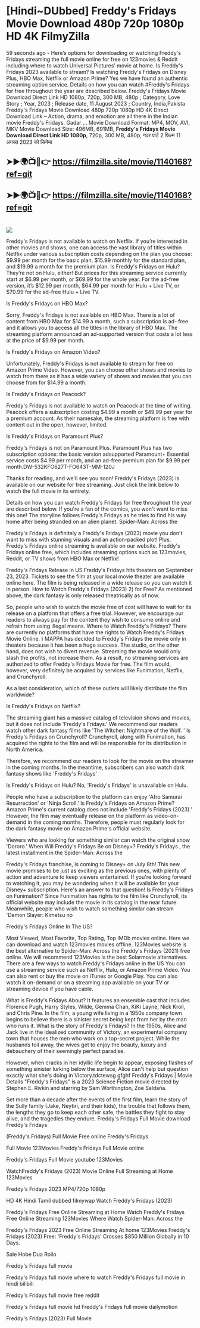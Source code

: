 # [Hindi~DUbbed] Freddy's Fridays Movie Download 480p 720p 1080p HD 4K FilmyZilla


59 seconds ago - Here’s options for downloading or watching Freddy's Fridays streaming the full movie online for free on 123movies & Reddit including where to watch Universal Pictures’ movie at home. Is Freddy's Fridays 2023 available to stream? Is watching Freddy's Fridays on Disney Plus, HBO Max, Netflix or Amazon Prime? Yes we have found an authentic streaming option service. Details on how you can watch #Freddy's Fridays for free throughout the year are described below. Freddy's Fridays Movie Download Direct Link HD 1080p, 720p, 300 MB, 480p ; Category, Love Story ; Year, 2023 ; Release date, 11 August 2023 ; Country, India,Pakista Freddy's Fridays Movie Download 480p 720p 1080p HD 4K Direct Download Link – Action, drama, and emotion are all there in the Indian movie Freddy's Fridays. Gadar ...
Movie Download Format: MP4, MOV, AVI, MKV
Movie Download Size: 496MB, 691MB, **Freddy's Fridays Movie Download Direct Link HD 1080p**, 720p, 300 MB, 480p, गदर पार्ट 2 फिल्म 11 अगस्त 2023 को सिनेमा

## ➤►🌍📺📱👉   https://filmzilla.site/movie/1140168?ref=git

## ➤►🌍📺📱👉   https://filmzilla.site/movie/1140168?ref=git

#

<img src="https://image.tmdb.org/t/p/w780//8AGwtYlvrZWEPo9zQthVd68zxNO.jpg" />

Freddy's Fridays is not available to watch on Netflix. If you’re interested in other movies and shows, one can access the vast library of titles within Netflix under various subscription costs depending on the plan you choose: $9.99 per month for the basic plan, $15.99 monthly for the standard plan, and $19.99 a month for the premium plan. Is Freddy's Fridays on Hulu? They’re not on Hulu, either! But prices for this streaming service currently start at $6.99 per month, or $69.99 for the whole year. For the ad-free version, it’s $12.99 per month, $64.99 per month for Hulu + Live TV, or $70.99 for the ad-free Hulu + Live TV.

Is Freddy's Fridays on HBO Max?

Sorry, Freddy's Fridays is not available on HBO Max. There is a lot of content from HBO Max for $14.99 a month, such a subscription is ad- free and it allows you to access all the titles in the library of HBO Max. The streaming platform announced an ad-supported version that costs a lot less at the price of $9.99 per month.

Is Freddy's Fridays on Amazon Video?

Unfortunately, Freddy's Fridays is not available to stream for free on Amazon Prime Video. However, you can choose other shows and movies to watch from there as it has a wide variety of shows and movies that you can choose from for $14.99 a month.

Is Freddy's Fridays on Peacock?

Freddy's Fridays is not available to watch on Peacock at the time of writing. Peacock offers a subscription costing $4.99 a month or $49.99 per year for a premium account. As their namesake, the streaming platform is free with content out in the open, however, limited.

Is Freddy's Fridays on Paramount Plus?

Freddy's Fridays is not on Paramount Plus. Paramount Plus has two subscription options: the basic version adsupported Paramount+ Essential service costs $4.99 per month, and an ad-free premium plan for $9.99 per month.DW-532KFO627T-FO643T-MM-120J

Thanks for reading, and we'll see you soon! Freddy's Fridays (2023) is available on our website for free streaming. Just click the link below to watch the full movie in its entirety.

Details on how you can watch Freddy's Fridays for free throughout the year are described below. If you're a fan of the comics, you won't want to miss this one! The storyline follows Freddy's Fridays as he tries to find his way home after being stranded on an alien planet. Spider-Man: Across the

Freddy's Fridays is definitely a Freddy's Fridays (2023) movie you don't want to miss with stunning visuals and an action-packed plot! Plus, Freddy's Fridays online streaming is available on our website. Freddy's Fridays online free, which includes streaming options such as 123movies, Reddit, or TV shows from HBO Max or Netflix!

Freddy's Fridays Release in US Freddy's Fridays hits theaters on September 23, 2023. Tickets to see the film at your local movie theater are available online here. The film is being released in a wide release so you can watch it in person. How to Watch Freddy's Fridays (2023) 2) for Free? As mentioned above, the dark fantasy is only released theatrically as of now.

So, people who wish to watch the movie free of cost will have to wait for its release on a platform that offers a free trial. However, we encourage our readers to always pay for the content they wish to consume online and refrain from using illegal means. Where to Watch Freddy's Fridays? There are currently no platforms that have the rights to Watch Freddy's Fridays Movie Online. ) MAPPA has decided to Freddy's Fridays the movie only in theaters because it has been a huge success. The studio, on the other hand, does not wish to divert revenue. Streaming the movie would only slash the profits, not increase them. As a result, no streaming services are authorized to offer Freddy's Fridays Movie for free. The film would, however, very definitely be acquired by services like Funimation, Netflix, and Crunchyroll.

As a last consideration, which of these outlets will likely distribute the film worldwide?

Is Freddy's Fridays on Netflix?

The streaming giant has a massive catalog of television shows and movies, but it does not include 'Freddy's Fridays.' We recommend our readers watch other dark fantasy films like 'The Witcher: Nightmare of the Wolf. ' Is Freddy's Fridays on Crunchyroll? Crunchyroll, along with Funimation, has acquired the rights to the film and will be responsible for its distribution in North America.

Therefore, we recommend our readers to look for the movie on the streamer in the coming months. In the meantime, subscribers can also watch dark fantasy shows like 'Freddy's Fridays'

Is Freddy's Fridays on Hulu? No, 'Freddy's Fridays' is unavailable on Hulu.

People who have a subscription to the platform can enjoy 'Afro Samurai Resurrection' or 'Ninja Scroll.' Is Freddy's Fridays on Amazon Prime? Amazon Prime's current catalog does not include 'Freddy's Fridays (2023).' However, the film may eventually release on the platform as video-on-demand in the coming months. Therefore, people must regularly look for the dark fantasy movie on Amazon Prime's official website.

Viewers who are looking for something similar can watch the original show 'Dororo.' When Will Freddy's Fridays Be on Disney+? Freddy's Fridays , the latest installment in the Spider-Man: Across the

Freddy's Fridays franchise, is coming to Disney+ on July 8th! This new movie promises to be just as exciting as the previous ones, with plenty of action and adventure to keep viewers entertained. If you're looking forward to watching it, you may be wondering when it will be available for your Disney+ subscription. Here's an answer to that question! Is Freddy's Fridays on Funimation? Since Funimation has rights to the film like Crunchyroll, its official website may include the movie in its catalog in the near future. Meanwhile, people who wish to watch something similar can stream 'Demon Slayer: Kimetsu no

Freddy's Fridays Online In The US?

Most Viewed, Most Favorite, Top Rating, Top IMDb movies online. Here we can download and watch 123movies movies offline. 123Movies website is the best alternative to Spider-Man: Across the Freddy's Fridays (2021) free online. We will recommend 123Movies is the best Solarmovie alternatives. There are a few ways to watch Freddy's Fridays online in the US You can use a streaming service such as Netflix, Hulu, or Amazon Prime Video. You can also rent or buy the movie on iTunes or Google Play. You can also watch it on-demand or on a streaming app available on your TV or streaming device if you have cable.

What is Freddy's Fridays About? It features an ensemble cast that includes Florence Pugh, Harry Styles, Wilde, Gemma Chan, KiKi Layne, Nick Kroll, and Chris Pine. In the film, a young wife living in a 1950s company town begins to believe there is a sinister secret being kept from her by the man who runs it. What is the story of Freddy's Fridays? In the 1950s, Alice and Jack live in the idealized community of Victory, an experimental company town that houses the men who work on a top-secret project. While the husbands toil away, the wives get to enjoy the beauty, luxury and debauchery of their seemingly perfect paradise.

However, when cracks in her idyllic life begin to appear, exposing flashes of something sinister lurking below the surface, Alice can't help but question exactly what she's doing in Victory.tdctewsg gfghf Freddy's Fridays | Movie Details "Freddy's Fridays" is a 2023 Science Fiction movie directed by Stephen E. Rivkin and starring by Sam Worthington, Zoe Saldaña.

Set more than a decade after the events of the first film, learn the story of the Sully family (Jake, Neytiri, and their kids), the trouble that follows them, the lengths they go to keep each other safe, the battles they fight to stay alive, and the tragedies they endure. Freddy's Fridays Full Movie download Freddy's Fridays

(Freddy's Fridays) Full Movie Free online Freddy's Fridays

Full Movie 123Movies Freddy's Fridays Full Movie online

Freddy's Fridays Full Movie youtube 123Movies

WatchFreddy's Fridays (2023) Movie Online Full Streaming at Home 123Movies

Freddy's Fridays 2023 MP4/720p 1080p

HD 4K Hindi Tamil dubbed filmywap Watch Freddy's Fridays (2023)

Freddy's Fridays Free Online Streaming at Home Watch Freddy's Fridays Free Online Streaming 123Movies Where Watch Spider-Man: Across the

Freddy's Fridays 2023 Free Online Streaming At home 123Movies Freddy's Fridays (2023) Free: 'Freddy's Fridays' Crosses $850 Million Globally in 10 Days.

Sale Hobe Dua Roilo

Freddy's Fridays full movie

Freddy's Fridays full movie where to watch Freddy's Fridays full movie in hindi bilibili

Freddy's Fridays full movie free reddit

Freddy's Fridays full movie hd Freddy's Fridays full movie dailymotion

Freddy's Fridays (2023) Full Movie